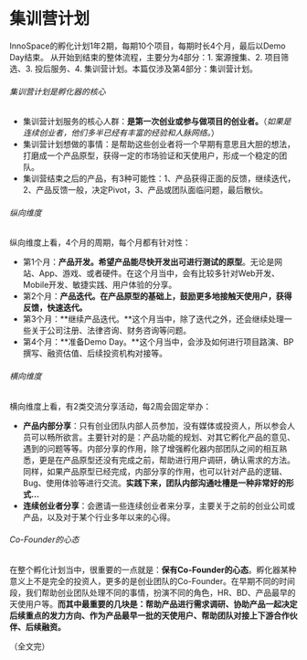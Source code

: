 # 集训营计划

InnoSpace的孵化计划1年2期，每期10个项目，每期时长4个月，最后以Demo Day结束。
从开始到结束的整体流程，主要分为4部分：1. 案源搜集、2.  项目筛选、3. 投后服务、4. 集训营计划。本篇仅涉及第4部分：集训营计划。

###### 集训营计划是孵化器的核心
- 集训营计划服务的核心人群：**是第一次创业或参与做项目的创业者。**（*如果是连续创业者，他们多半已经有丰富的经验和人脉网络。*）
- 集训营计划想做的事情：是帮助这些创业者将一个早期有意思且大胆的想法，打磨成一个产品原型，获得一定的市场验证和天使用户，形成一个稳定的团队。
- 集训营结束之后的产品，有3种可能性：1、产品获得正面的反馈，继续迭代，2、产品反馈一般，决定Pivot，3、产品或团队面临问题，最后散伙。

###### 纵向维度
纵向维度上看，4个月的周期，每个月都有针对性：

- 第1个月：**产品开发。希望产品能尽快开发出可进行测试的原型**。无论是网站、App、游戏、或者硬件。在这个月当中，会有比较多针对Web开发、Mobile开发、敏捷实践、用户体验的分享。
- 第2个月：**产品迭代。在产品原型的基础上，鼓励更多地接触天使用户，获得反馈，快速迭代。**
- 第3个月：**继续产品迭代。**这个月当中，除了迭代之外，还会继续处理一些关于公司注册、法律咨询、财务咨询等问题。
- 第4个月：**准备Demo Day。**这个月当中，会涉及如何进行项目路演、BP撰写、融资估值、后续投资机构对接等。

###### 横向维度
横向维度上看，有2类交流分享活动，每2周会固定举办：

- **产品内部分享**：只有创业团队内部人员参加，没有媒体或投资人，所以参会人员可以畅所欲言。主要针对的是：产品功能的规划、对其它孵化产品的意见、遇到的问题等等。内部分享的作用，除了增强孵化器内部团队之间的相互熟悉，更是在产品原型还没有完成之前，帮助进行用户调研，确认需求的方法。同样，如果产品原型已经完成，内部分享的作用，也可以针对产品的逻辑、Bug、使用体验等进行交流。**实践下来，团队内部沟通吐槽是一种非常好的形式...**
- **连续创业者分享**：会邀请一些连续创业者来分享，主要关于之前的创业公司或产品，以及对于某个行业多年以来的心得。

###### Co-Founder的心态
在整个孵化计划当中，很重要的一点就是：**保有Co-Founder的心态**。孵化器某种意义上不是完全的投资人，更多的是创业团队的Co-Founder。在早期不同的时间段，我们帮助创业团队处理不同的事情，扮演不同的角色，HR、BD、产品最早的天使用户等。**而其中最重要的几块是：帮助产品进行需求调研、协助产品一起决定后续重点的发力方向、作为产品最早一批的天使用户、帮助团队对接上下游合作伙伴、后续融资。**

（全文完）
